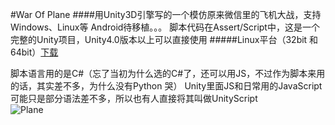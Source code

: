 #War Of Plane
####用Unity3D引擎写的一个模仿原来微信里的飞机大战，支持Windows、Linux等 Android待移植。。。
脚本代码在Assert/Script中，这是一个完整的Unity项目，Unity4.0版本以上可以直接使用
#####Linux平台（32bit 和 64bit）[下载](http://121.42.164.108/files/WarOfPlane.tar.gz)

脚本语言用的是C#（忘了当初为什么选的C#了，还可以用JS，不过作为脚本来用的话，其实差不多，为什么没有Python 哭）
Unity里面JS和日常用的JavaScript可能只是部分语法差不多，所以也有人直接将其叫做UnityScript<br>
![Plane](http://121.42.164.108/Silence/wp-content/uploads/2016/08/warofplane1.png)
